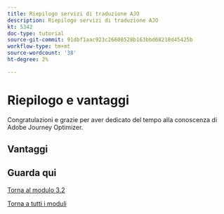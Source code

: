 ```yaml
---
title: Riepilogo servizi di traduzione AJO
description: Riepilogo servizi di traduzione AJO
kt: 5342
doc-type: tutorial
source-git-commit: 91dbf1aac923c26608528b163bbd68218d45425b
workflow-type: tm+mt
source-wordcount: '38'
ht-degree: 2%

---
```


# Riepilogo e vantaggi

Congratulazioni e grazie per aver dedicato del tempo alla conoscenza di Adobe Journey Optimizer.

## Vantaggi

## Guarda qui

[Torna al modulo 3.2](./ajotranslationsvcs.md)

[Torna a tutti i moduli](../../../overview.md)

